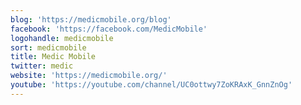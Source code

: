```yaml
---
blog: 'https://medicmobile.org/blog'
facebook: 'https://facebook.com/MedicMobile'
logohandle: medicmobile
sort: medicmobile
title: Medic Mobile
twitter: medic
website: 'https://medicmobile.org/'
youtube: 'https://youtube.com/channel/UC0ottwy7ZoKRAxK_GnnZnOg'
---
```


